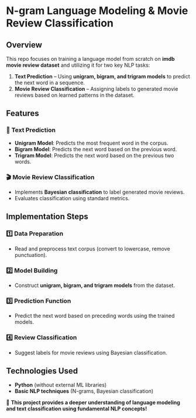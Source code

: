 # **N-gram Language Modeling & Movie Review Classification**  

## **Overview**  
This repo focuses on training a language model from scratch on **imdb movie review dataset** and utilizing it for two key NLP tasks:  

1. **Text Prediction** – Using **unigram, bigram, and trigram models** to predict the next word in a sequence.  
2. **Movie Review Classification** – Assigning labels to generated movie reviews based on learned patterns in the dataset.  

## **Features**  

### 📌 **Text Prediction**  
- **Unigram Model**: Predicts the most frequent word in the corpus.  
- **Bigram Model**: Predicts the next word based on the previous word.  
- **Trigram Model**: Predicts the next word based on the previous two words.  

### 🎬 **Movie Review Classification**  
- Implements **Bayesian classification** to label generated movie reviews.  
- Evaluates classification using standard metrics.  

## **Implementation Steps**  

### **1️⃣ Data Preparation**  
- Read and preprocess text corpus (convert to lowercase, remove punctuation).  

### **2️⃣ Model Building**  
- Construct **unigram, bigram, and trigram models** from the dataset.  

### **3️⃣ Prediction Function**  
- Predict the next word based on preceding words using the trained models.  

### **4️⃣ Review Classification**  
- Suggest labels for movie reviews using Bayesian classification.  

## **Technologies Used**  
- **Python** (without external ML libraries)  
- **Basic NLP techniques** (N-grams, Bayesian classification)  

🚀 **This project provides a deeper understanding of language modeling and text classification using fundamental NLP concepts!**
